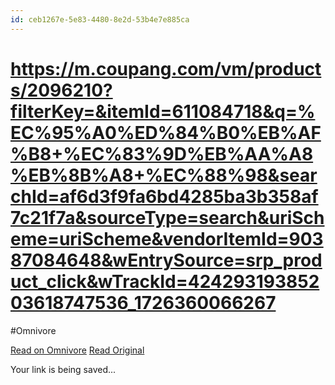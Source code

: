 ```yaml
---
id: ceb1267e-5e83-4480-8e2d-53b4e7e885ca
---
```


# https://m.coupang.com/vm/products/2096210?filterKey=&itemId=611084718&q=%EC%95%A0%ED%84%B0%EB%AF%B8+%EC%83%9D%EB%AA%A8%EB%8B%A8+%EC%88%98&searchId=af6d3f9fa6bd4285ba3b358af7c21f7a&sourceType=search&uriScheme=uriScheme&vendorItemId=90387084648&wEntrySource=srp_product_click&wTrackId=42429319385203618747536_1726360066267
#Omnivore
 
[Read on Omnivore](https://omnivore.app/me/https-m-coupang-com-vm-products-2096210-filter-key-item-id-61108-191f3146eda)
[Read Original](https://m.coupang.com/vm/products/2096210?filterKey=&itemId=611084718&q=%EC%95%A0%ED%84%B0%EB%AF%B8+%EC%83%9D%EB%AA%A8%EB%8B%A8+%EC%88%98&searchId=af6d3f9fa6bd4285ba3b358af7c21f7a&sourceType=search&uriScheme=uriScheme&vendorItemId=90387084648&wEntrySource=srp_product_click&wTrackId=42429319385203618747536_1726360066267)
 
Your link is being saved...